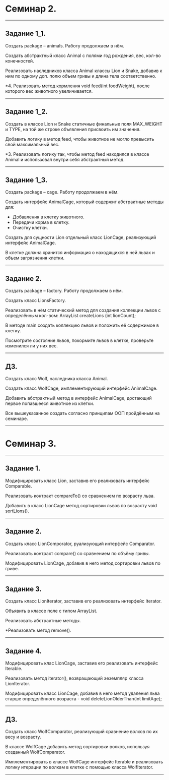 # Семинар 2.

---

## Задание 1_1.

Создать package – animals. Работу продолжаем в нём.

Создать абстрактный класс Animal с полями год рождения, вес, кол-во конечностей.

Реализовать наследников класса Animal классы Lion и Snake, добавив к ним по одному доп. полю объем гривы и длина тела соответственно.

*4.  Реализовать метод  кормления void feed(int foodWeight), после которого вес животного увеличивается.

---

## Задание 1_2.

Создать в классе Lion и Snake статичные финальные поля MAX_WEIGHT и TYPE, на той же строке объявления присвоить им значения.

Добавить логику в метод feed, чтобы животное не могло превысить свой максимальный вес.

*3. Реализовать логику так, чтобы метод feed находился в классе Animal и использовал внутри себя абстрактный метод.

---

## Задание 1_3.

Создать package – cage. Работу продолжаем в нём.

Создать интерфейс AnimalCage, который содержит абстрактные методы для:
- Добавления в клетку животного.
- Передачи корма в клетку.
- Очистку клетки.

Создать для сущности Lion отдельный класс LionCage, реализующий интерфейс AnimalCage.

В клетке должна хранится информация о находящихся в ней львах и объем загрязнения клетки.

---

## Задание 2.

Создать package – factory. Работу продолжаем в нём.

Создать класс LionsFactory.

Реализовать в нём статический метод для создания коллекции львов с определённым кол-вом: ArrayList<Lion> createLions (int lionCount);

В методе main создать коллекцию львов и положить её содержимое в клетку.

Посмотрите состояние львов, покормите львов в клетке, проверьте изменился ли у них вес.

---

## ДЗ.

Создать класс Wolf, наследника класса Animal.

Создать класс WolfCage, имплементирующий интерфейс AnimalCage.

Добавить абстрактный метод в интерфейс AnimalCage, достающий первое попавшееся животное из клетки.

Все вышеуказанное создать согласно принципам ООП пройдённым на семинаре.

---

# Семинар 3.

---

## Задание 1.

Модифицировать класс Lion, заставив его реализовать интерфейс Comparable<Lion>.

Реализовать контракт compareTo() со сравнением по возрасту льва.

Добавить в класс LionCage метод сортировки львов по возрасту void sortLions().

---

## Задание 2.

Создать класс LionComporator, руализующий интерфейс Comparator<Lion>.

Реализовать контракт compare() со сравнением по объёму гривы.

Модифицировать LionCage, добавив в него метод сортировки львов по гриве.

---

## Задание 3.

Создать класс LionIterator, заставив его реализовать интерфейс Iterator<Lion>.

Объявить в классе поле с типом ArrayList<Lion>.

Реализовать абстрактные методы.

*Реализовать метод remove().

---

## Задание 4.

Модифицировать клас LionCage, заставив его реализовать интерфейс Iterable<Lion>.

Реализовать метод iterator(), возвращающий эеземпляр класса LionIterator.

Модифицировать класс LionCage, добавив в него метод удаления льва старше определённого возраста - void deleteLionOlderThan(int limitAge);

---

## ДЗ.

Создать класс WolfComparator, реализующий сравнение волков по их весу и возрасту.

В классе WolfCage добавить метод сортировки волков, используя созданный WolfComparator.

Имплементировать в классе WolfCage интерфейс Iterable<Wolf> и реализовать логику итерации по волкам в клетке с помощью класса WolfIterator.

---

